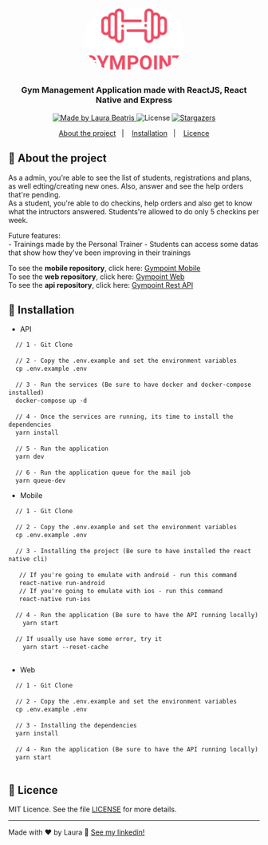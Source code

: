 <h1 align="center">
  <img alt="Gympoint" title="Gympoint" src=".github/logo.png" width="200px" style="border-radius:100px"/>
</h1>

<h3 align="center">
  Gym Management Application made with ReactJS, React Native and Express
</h3>


<p align="center">

  <a href="https://www.linkedin.com/in/laurabeatris/">
    <img alt="Made by Laura Beatris" src="https://img.shields.io/badge/made%20by-laurabeatris-%23EE4D64">
  </a>

  <img alt="License" src="https://img.shields.io/badge/licence-MIT-%23EE4D64">

  <a href="https://github.com/LauraBeatris/projects_store/stargazers">
    <img alt="Stargazers" src="https://img.shields.io/github/stars/LauraBeatris/gympoint-api?color=%23EE4D64">
  </a>
</p>

<p align="center">
  <a href="#rocket-about-the-project">About the project</a>&nbsp;&nbsp;&nbsp;|&nbsp;&nbsp;&nbsp;
  <a href="#runner-instalattion">Installation</a>&nbsp;&nbsp;&nbsp;|&nbsp;&nbsp;&nbsp;
  <a href="#memo-licence">Licence</a>
</p>

## :rocket: About the project
  As a admin, you're able to see the list of students, registrations and plans, as well edting/creating new ones. Also, answer and see the help orders that're pending.
  <br>
 As a student, you're able to do checkins, help orders and also get to know what the intructors answered. Students're allowed to do only 5 checkins per week. 
  
  
  Future features: 
    <br>
    - Trainings made by the Personal Trainer
    - Students can access some datas that show how they've been improving in their trainings
 
 To see the **mobile repository**, click here: [Gympoint Mobile](https://github.com/LauraBeatris/gympoint-mobile)
 <br>
  To see the **web repository**, click here: [Gympoint Web](https://github.com/LauraBeatris/gympoint-web)
 <br>
  To see the **api repository**, click here: [Gympoint Rest API](https://github.com/LauraBeatris/gympoint-api)
 <br>

## :runner: Installation 

- API 

```   
  // 1 - Git Clone
  
  // 2 - Copy the .env.example and set the environment variables
  cp .env.example .env
  
  // 3 - Run the services (Be sure to have docker and docker-compose installed)
  docker-compose up -d 
  
  // 4 - Once the services are running, its time to install the dependencies
  yarn install
  
  // 5 - Run the application 
  yarn dev
  
  // 6 - Run the application queue for the mail job
  yarn queue-dev
  ```
  
- Mobile 
```   
  // 1 - Git Clone
  
  // 2 - Copy the .env.example and set the environment variables
  cp .env.example .env
  
  // 3 - Installing the project (Be sure to have installed the react native cli)

   // If you're going to emulate with android - run this command 
   react-native run-android 
   // If you're going to emulate with ios - run this command 
   react-native run-ios 
  
  // 4 - Run the application (Be sure to have the API running locally)
    yarn start
  
  // If usually use have some error, try it 
    yarn start --reset-cache
  
```

- Web 
```   
  // 1 - Git Clone
  
  // 2 - Copy the .env.example and set the environment variables
  cp .env.example .env
  
  // 3 - Installing the dependencies
  yarn install
  
  // 4 - Run the application (Be sure to have the API running locally)
  yarn start
  
```


## :memo: Licence

MIT Licence. See the file [LICENSE](LICENSE.md) for more details.

---

Made with ♥ by Laura :wave: [See my linkedin!](https://www.linkedin.com/in/laurabeatris/)

